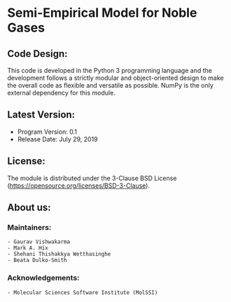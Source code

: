 # Semi-Empirical Model for Noble Gases

## Code Design:
This code is developed in the Python 3 programming language and the development follows a strictly modular and object-oriented design to make the overall code as flexible and versatile as possible. NumPy is the only external dependency for this module.

## Latest Version:
- Program Version: 0.1
- Release Date: July 29, 2019

## License:
The module is distributed under the 3-Clause BSD License (https://opensource.org/licenses/BSD-3-Clause).

## About us:

### Maintainers:
    - Gaurav Vishwakarma
    - Mark A. Hix
    - Shehani Thishakkya Wetthasinghe
    - Beata Dulko-Smith

### Acknowledgements:
    - Molecular Sciences Software Institute (MolSSI)

